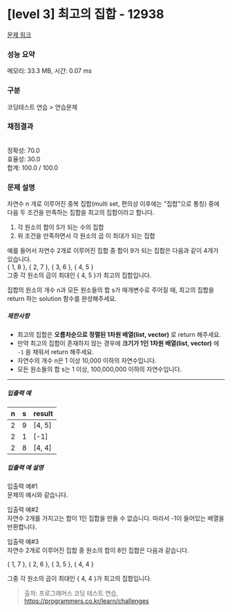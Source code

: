 # [level 3] 최고의 집합 - 12938 

[문제 링크](https://school.programmers.co.kr/learn/courses/30/lessons/12938) 

### 성능 요약

메모리: 33.3 MB, 시간: 0.07 ms

### 구분

코딩테스트 연습 > 연습문제

### 채점결과

<br/>정확성: 70.0<br/>효율성: 30.0<br/>합계: 100.0 / 100.0

### 문제 설명

<p>자연수 n 개로 이루어진 중복 집합(multi set, 편의상 이후에는 "집합"으로 통칭) 중에 다음 두 조건을 만족하는 집합을 최고의 집합이라고 합니다.</p>

<ol>
<li>각 원소의 합이 S가 되는 수의 집합</li>
<li>위 조건을 만족하면서 각 원소의 곱 이 최대가 되는 집합</li>
</ol>

<p>예를 들어서 자연수 2개로 이루어진 집합 중 합이 9가 되는 집합은 다음과 같이 4개가 있습니다.<br>
{ 1, 8 }, { 2, 7 }, { 3, 6 }, { 4, 5 }<br>
그중 각 원소의 곱이 최대인 { 4, 5 }가 최고의 집합입니다.</p>

<p>집합의 원소의 개수 n과 모든 원소들의 합 s가 매개변수로 주어질 때, 최고의 집합을 return 하는 solution 함수를 완성해주세요.</p>

<h5>제한사항</h5>

<ul>
<li>최고의 집합은 <strong>오름차순으로 정렬된 1차원 배열(list, vector)</strong> 로 return 해주세요.</li>
<li>만약 최고의 집합이 존재하지 않는 경우에 <strong>크기가 1인 1차원 배열(list, vector)</strong> 에 <code>-1</code> 을 채워서 return 해주세요.</li>
<li>자연수의 개수 n은 1 이상 10,000 이하의 자연수입니다.</li>
<li>모든 원소들의 합 s는 1 이상, 100,000,000 이하의 자연수입니다.</li>
</ul>

<hr>

<h5>입출력 예</h5>
<table class="table">
        <thead><tr>
<th>n</th>
<th>s</th>
<th>result</th>
</tr>
</thead>
        <tbody><tr>
<td>2</td>
<td>9</td>
<td>[4, 5]</td>
</tr>
<tr>
<td>2</td>
<td>1</td>
<td>[-1]</td>
</tr>
<tr>
<td>2</td>
<td>8</td>
<td>[4, 4]</td>
</tr>
</tbody>
      </table>
<h5>입출력 예 설명</h5>

<p>입출력 예#1<br>
문제의 예시와 같습니다.</p>

<p>입출력 예#2<br>
자연수 2개를 가지고는 합이 1인 집합을 만들 수 없습니다. 따라서 -1이 들어있는 배열을 반환합니다.</p>

<p>입출력 예#3<br>
자연수 2개로 이루어진 집합 중 원소의 합이 8인 집합은 다음과 같습니다.</p>

<p>{ 1, 7 }, { 2, 6 }, { 3, 5 }, { 4, 4 }</p>

<p>그중 각 원소의 곱이 최대인 { 4, 4 }가 최고의 집합입니다.</p>


> 출처: 프로그래머스 코딩 테스트 연습, https://programmers.co.kr/learn/challenges